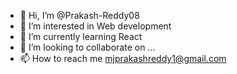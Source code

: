 - 👋 Hi, I’m @Prakash-Reddy08
- 👀 I’m interested in Web development
- 🌱 I’m currently learning React
- 💞️ I’m looking to collaborate on ...
- 📫 How to reach me mjprakashreddy1@gmail.com

<!---
Prakash-Reddy08/Prakash-Reddy08 is a ✨ special ✨ repository because its `README.md` (this file) appears on your GitHub profile.
You can click the Preview link to take a look at your changes.
--->
